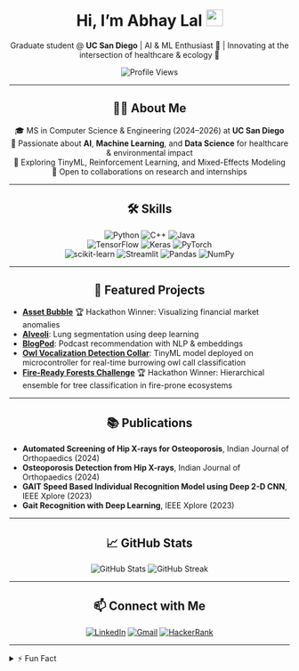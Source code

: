 <div align="center">
  <h1>Hi, I’m Abhay Lal <img src="https://media.giphy.com/media/hvRJCLFzcasrR4ia7z/giphy.gif" width="30"/></h1>
  <p>Graduate student @ <strong>UC San Diego</strong> | AI & ML Enthusiast 🤖 | Innovating at the intersection of healthcare & ecology 🌱</p>
  <p><img src="https://komarev.com/ghpvc/?username=abhay-lal&label=Profile%20views&color=51b4f2&style=flat" alt="Profile Views" /></p>
</div>

<hr />

<h2 align="center">🧑‍💻 About Me</h2>
<p align="center">
  🎓 MS in Computer Science & Engineering (2024–2026) at <strong>UC San Diego</strong><br />
  🤖 Passionate about <strong>AI</strong>, <strong>Machine Learning</strong>, and <strong>Data Science</strong> for healthcare & environmental impact<br />
  🌱 Exploring TinyML, Reinforcement Learning, and Mixed-Effects Modeling<br />
  🎯 Open to collaborations on research and internships
</p>

<hr />

<h2 align="center">🛠️ Skills</h2>
<p align="center">
  <img src="https://img.shields.io/badge/Python-FFD43B?style=for-the-badge&logo=python&logoColor=darkgreen" alt="Python" />
  <img src="https://img.shields.io/badge/C%2B%2B-00599C?style=for-the-badge&logo=c%2B%2B&logoColor=white" alt="C++" />
  <img src="https://img.shields.io/badge/Java-ED8B00?style=for-the-badge&logo=java&logoColor=white" alt="Java" />
  <br />
  <img src="https://img.shields.io/badge/TensorFlow-FF6F00?style=for-the-badge&logo=TensorFlow&logoColor=white" alt="TensorFlow" />
  <img src="https://img.shields.io/badge/Keras-D00000?style=for-the-badge&logo=Keras&logoColor=white" alt="Keras" />
  <img src="https://img.shields.io/badge/PyTorch-EE4C2C?style=for-the-badge&logo=PyTorch&logoColor=white" alt="PyTorch" />
  <br />
  <img src="https://img.shields.io/badge/scikit_learn-F7931E?style=for-the-badge&logo=scikit-learn&logoColor=white" alt="scikit-learn" />
  <img src="https://img.shields.io/badge/Streamlit-FF4B4B?style=for-the-badge&logo=Streamlit&logoColor=white" alt="Streamlit" />
  <img src="https://img.shields.io/badge/Pandas-2C2D72?style=for-the-badge&logo=pandas&logoColor=white" alt="Pandas" />
  <img src="https://img.shields.io/badge/Numpy-777BB4?style=for-the-badge&logo=numpy&logoColor=white" alt="NumPy" />
</p>

<hr />

<h2 align="center">🚀 Featured Projects</h2>
<ul>
  <li><a href="https://github.com/abhay-lal/Asset-bubble"><strong>Asset Bubble</strong></a> 🏆 Hackathon Winner: Visualizing financial market anomalies</li>
  <li><a href="https://github.com/abhay-lal/Alveoli"><strong>Alveoli</strong></a>: Lung segmentation using deep learning</li>
  <li><a href="https://github.com/abhay-lal/BlogPod"><strong>BlogPod</strong></a>: Podcast recommendation with NLP & embeddings</li>
  <li><a href="https://github.com/abhay-lal/BUOWSET-audio"><strong>Owl Vocalization Detection Collar</strong></a>: TinyML model deployed on microcontroller for real-time burrowing owl call classification</li>
  <li><a href="https://github.com/abhay-lal/Fire-Ready-Forests"><strong>Fire-Ready Forests Challenge</strong></a> 🏆 Hackathon Winner: Hierarchical ensemble for tree classification in fire-prone ecosystems</li>
</ul>

<hr />

<h2 align="center">📚 Publications</h2>
<ul>
  <li><strong>Automated Screening of Hip X-rays for Osteoporosis</strong>, Indian Journal of Orthopaedics (2024)</li>
  <li><strong>Osteoporosis Detection from Hip X-rays</strong>, Indian Journal of Orthopaedics (2024)</li>
  <li><strong>GAIT Speed Based Individual Recognition Model using Deep 2-D CNN</strong>, IEEE Xplore (2023)</li>
  <li><strong>Gait Recognition with Deep Learning</strong>, IEEE Xplore (2023)</li>
</ul>

<hr />

<h2 align="center">📈 GitHub Stats</h2>
<div align="center">
  <img src="https://github-readme-stats.vercel.app/api?username=abhay-lal&show_icons=true&theme=dark&hide_border=true" alt="GitHub Stats" />
  <img src="https://streak-stats.demolab.com?user=abhay-lal&theme=dark&hide_border=true" alt="GitHub Streak" />
</div>

<hr />

<h2 align="center">📫 Connect with Me</h2>
<p align="center">
  <a href="https://linkedin.com/in/lal-abhay"><img src="https://img.shields.io/badge/LinkedIn-0077B5?style=for-the-badge&logo=linkedin&logoColor=white" alt="LinkedIn" /></a>
  <a href="mailto:abhaylal@icloud.com"><img src="https://img.shields.io/badge/Gmail-D14836?style=for-the-badge&logo=gmail&logoColor=white" alt="Gmail" /></a>
  <a href="https://www.hackerrank.com/Abhay_L"><img src="https://img.shields.io/badge/HackerRank-2EC866?style=for-the-badge&logo=HackerRank&logoColor=white" alt="HackerRank" /></a>
</p>

<hr />

<details>
  <summary>⚡ Fun Fact</summary>
  I once taught a neural network to compose music! 🎼
</details>
